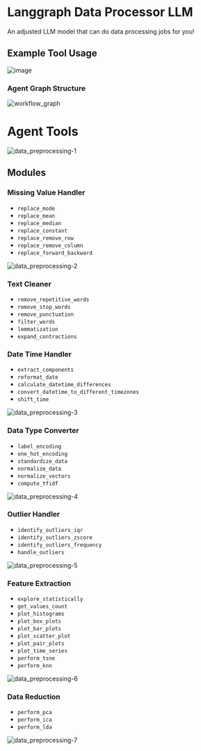 # Langgraph Data Processor LLM

An adjusted LLM model that can do data processing jobs for you!
## Example Tool Usage
![image](https://github.com/user-attachments/assets/71848080-7aa1-404e-af78-596dca883577)



### Agent Graph Structure
![workflow_graph](https://github.com/user-attachments/assets/8ec2cf89-fbcd-4c2c-bd40-c5e4db4a08a3)


# Agent Tools
![data_preprocessing-1](https://github.com/user-attachments/assets/37be3fc1-d022-422b-81ea-eaa707ae6280)


## Modules


### Missing Value Handler
- `replace_mode`
- `replace_mean`
- `replace_median`
- `replace_constant`
- `replace_remove_row`
- `replace_remove_column`
- `replace_forward_backward`


![data_preprocessing-2](https://github.com/user-attachments/assets/00fb5611-610d-40b6-aa36-aab3ec93b5cd)


### Text Cleaner
- `remove_repetitive_words`
- `remove_stop_words`
- `remove_punctuation`
- `filter_words`
- `lemmatization`
- `expand_contractions`


### Date Time Handler
- `extract_components`
- `reformat_date`
- `calculate_datetime_differences`
- `convert_datetime_to_different_timezones`
- `shift_time`


![data_preprocessing-3](https://github.com/user-attachments/assets/34f971fa-8835-495d-9717-7f10231d1990)


### Data Type Converter
- `label_encoding`
- `one_hot_encoding`
- `standardize_data`
- `normalize_data`
- `normalize_vectors`
- `compute_tfidf`


![data_preprocessing-4](https://github.com/user-attachments/assets/92b883ca-47a8-4578-9bd0-51c494f0e068)


### Outlier Handler
- `identify_outliers_iqr`
- `identify_outliers_zscore`
- `identify_outliers_frequency`
- `handle_outliers`


![data_preprocessing-5](https://github.com/user-attachments/assets/3dc35c16-774d-49fe-a7a9-74d857427b8a)


### Feature Extraction
- `explore_statistically`
- `get_values_count`
- `plot_histograms`
- `plot_box_plots`
- `plot_bar_plots`
- `plot_scatter_plot`
- `plot_pair_plots`
- `plot_time_series`
- `perform_tsne`
- `perform_knn`


![data_preprocessing-6](https://github.com/user-attachments/assets/89c7af2d-5c6d-467e-b905-333f1acd138f)


### Data Reduction
- `perform_pca`
- `perform_ica`
- `perform_lda`

![data_preprocessing-7](https://github.com/user-attachments/assets/67d05464-1df8-4cbe-b37a-bd2738076390)

